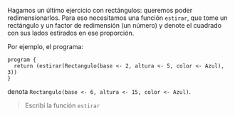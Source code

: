Hagamos un último ejercicio con rectángulos: queremos poder redimensionarlos. Para eso necesitamos una función `estirar`, que tome un rectángulo y un factor de redimensión (un número) y denote el cuadrado con sus lados estirados en ese proporción. 

Por ejemplo, el programa: 

```puppet 
program {
  return (estirar(Rectangulo(base <- 2, altura <- 5, color <- Azul), 3))
}
```

denota `Rectangulo(base <- 6, altura <- 15, color <- Azul)`. 

> Escribí la función `estirar`